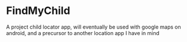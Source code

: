 # FindMyChild
A project child locator app, will eventually be used with google maps on android, and a precursor to another location app I have in  mind
